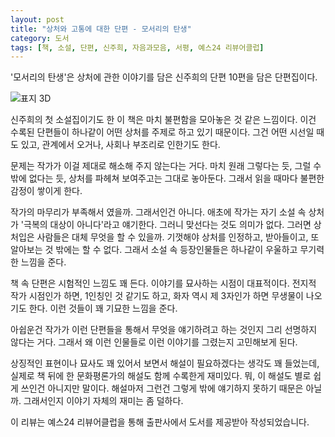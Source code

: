 ```yaml
---
layout: post
title: "상처와 고통에 대한 단편 - 모서리의 탄생"
category: 도서
tags: [책, 소설, 단편, 신주희, 자음과모음, 서평, 예스24 리뷰어클럽]
---
```


'모서리의 탄생'은
상처에 관한 이야기를 담은 신주희의 단편 10편을 담은 단편집이다.

![표지 3D](https://lh3.googleusercontent.com/CufxzKpQEOp1WMZbkcglhPZ36rOrGEBGNJgfHJkUaF-VYoa1A-NOqdIufQxAk5OgimuBdbagn69Hfw=s480)

신주희의 첫 소설집이기도 한 이 책은
마치 불편함을 모아놓은 것 같은 느낌이다.
이건 수록된 단편들이 하나같이 어떤 상처를 주제로 하고 있기 때문이다.
그건 어떤 시선일 때도 있고, 관계에서 오거나, 사회나 부조리로 인한기도 한다.

문제는 작가가 이걸 제대로 해소해 주지 않는다는 거다.
마치 원래 그렇다는 듯,
그럴 수 밖에 없다는 듯,
상처를 파헤쳐 보여주고는 그대로 놓아둔다.
그래서 읽을 때마다 불편한 감정이 쌓이게 한다.

작가의 마무리가 부족해서 였을까.
그래서인건 아니다.
애초에 작가는 자기 소설 속 상처가 '극복의 대상이 아니다'라고 얘기한다.
그러니 맞선다는 것도 의미가 없다.
그러면 상처입은 사람들은 대체 무엇을 할 수 있을까.
기껏해야 상처를 인정하고, 받아들이고, 또 알아보는 것 밖에는 할 수 없다.
그래서 소설 속 등장인물들은 하나같이 우울하고 무기력한 느낌을 준다.

책 속 단편은 시험적인 느낌도 꽤 든다.
이야기를 묘사하는 시점이 대표적이다.
전지적 작가 시점인가 하면,
1인칭인 것 같기도 하고,
화자 역시 제 3자인가 하면 무생물이 나오기도 한다.
이런 것들이 꽤 기묘한 느낌을 준다.

아쉽운건 작가가 이런 단편들을 통해서 무엇을 얘기하려고 하는 것인지
그리 선명하지 않다는 거다.
그래서 왜 이런 인물들로 이런 이야기를 그렸는지 고민해보게 된다.

상징적인 표현이나 묘사도 꽤 있어서 보면서 해설이 필요하겠다는 생각도 꽤 들었는데,
실제로 책 뒤에 한 문화평론가의 해설도 함께 수록한게 재미있다.
뭐, 이 해설도 별로 쉽게 쓰인건 아니지만 말이다.
해설마저 그런건 그렇게 밖에 얘기하지 못하기 때문은 아닐까.
그래서인지 이야기 자체의 재미는 좀 덜하다.



<div class="im im-info">
이 리뷰는 예스24 리뷰어클럽을 통해 출판사에서 도서를 제공받아 작성되었습니다.
</div>
